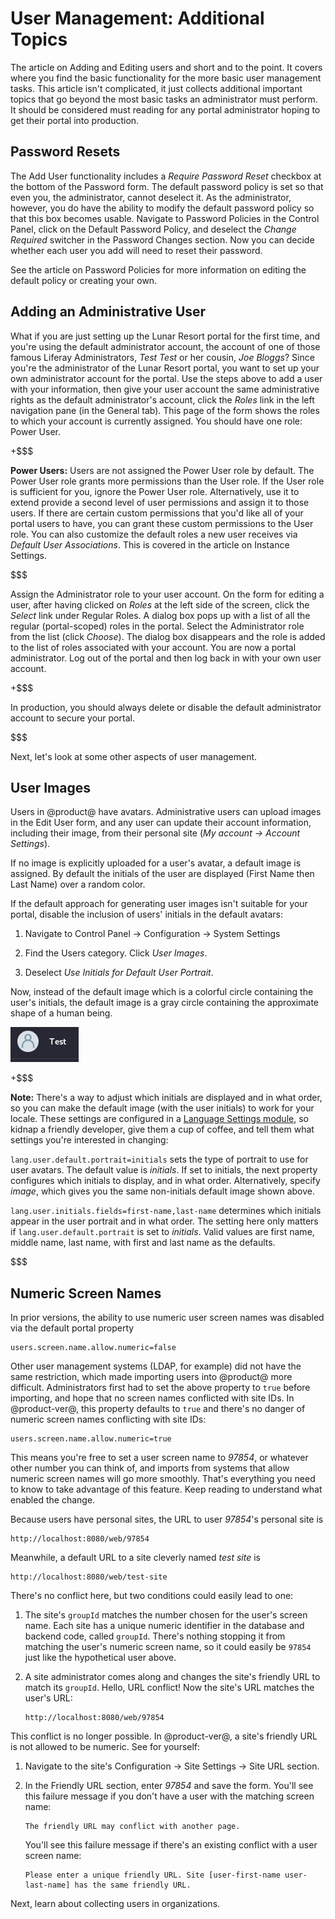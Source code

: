 # User Management: Additional Topics

The article on Adding and Editing users and short and to the point. It covers
where you find the basic functionality for the more basic user management tasks.
This article isn't complicated, it just collects additional important topics
that go beyond the most basic tasks an administrator must perform. It should be
considered must reading for any portal administrator hoping to get their portal
into production.

## Password Resets

The Add User functionality includes a *Require Password Reset* checkbox at the
bottom of the Password form. The default password policy is set so that even
you, the administrator, cannot deselect it. As the administrator, however, you
do have the ability to modify the default password policy so that this box
becomes usable. Navigate to Password Policies in the Control Panel, click on the
Default Password Policy, and deselect the *Change Required* switcher in the
Password Changes section. Now you can decide whether each user you add will need
to reset their password. 

See the article on Password Policies for more information on editing the default
policy or creating your own.

## Adding an Administrative User [](id=adding-an-administrative-user)

What if you are just setting up the Lunar Resort portal for the first time, and
you're using the default administrator account, the account of one of those
famous Liferay Administrators, *Test Test* or her cousin, *Joe Bloggs*? Since
you're the administrator of the Lunar Resort portal, you want to set up your own
administrator account for the portal. Use the steps above to add a user with
your information, then give your user account the same administrative rights as
the default administrator's account, click the *Roles* link in the left
navigation pane (in the General tab). This page of the form shows the roles to
which your account is currently assigned. You should have one role: Power User. 

+$$$

**Power Users:** Users are not assigned the Power User role by default. The
Power User role grants more permissions than the User role. If the User role is
sufficient for you, ignore the Power User role. Alternatively, use it to extend
provide a second level of user permissions and assign it to those users. If
there are certain custom permissions that you'd like all of your portal users to
have, you can grant these custom permissions to the User role. You can also
customize the default roles a new user receives via *Default User Associations*.
This is covered in the article on Instance Settings.

$$$

Assign the Administrator role to your user account. On the form for editing a
user, after having clicked on *Roles* at the left side of the screen, click the
*Select* link under Regular Roles. A dialog box pops up with a list of all the
regular (portal-scoped) roles in the portal. Select the Administrator role from
the list (click *Choose*). The dialog box disappears and the role is added to
the list of roles associated with your account. You are now a portal
administrator. Log out of the portal and then log back in with your own user
account. 

+$$$

In production, you should always delete or disable the default administrator
account to secure your portal.

$$$

Next, let's look at some other aspects of user management. 

## User Images [](id=user-images)

Users in @product@ have avatars. Administrative users can upload images in the
Edit User form, and any user can update their account information, including
their image, from their personal site (*My account &rarr; Account Settings*). 

<!-- REPLACE [Figure 5: Upload images for user avatars in the Edit User form.](../../images/users-ray-avatar.png) -->

If no image is explicitly uploaded for a user's avatar, a default image is
assigned. By default the initials of the user are displayed (First Name then
Last Name) over a random color.

<!-- REPLACE [Figure 6: If Johannes Bach was a user in your @product@ instance, his default avatar might look like this.](../../images/users-default-user-image.png) -->

If the default approach for generating user images isn't suitable for your
portal, disable the inclusion of users' initials in the default avatars: 

1.  Navigate to Control Panel &rarr; Configuration &rarr; System Settings

2.  Find the Users category. Click *User Images*.

3.  Deselect *Use Initials for Default User Portrait*.

Now, instead of the default image which is a colorful circle containing the
user's initials, the default image is a gray circle containing the approximate
shape of a human being.

![Figure x: You can disable the default initials-based avatar. Then all your users will have this avatar.](../../../images/user-image-not-initials.png)

+$$$

**Note:** There's a way to adjust which initials are displayed and in what
order, so you can make the default image (with the user initials) to work for
your locale. These settings are configured in a 
[Language Settings module](/develop/tutorials/-/knowledge_base/7-1/using-liferays-language-settings), 
so kidnap a friendly developer, give them a cup of coffee, and tell them what
settings you're interested in changing:

`lang.user.default.portrait=initials` sets the type of portrait to use for user
avatars. The default value is *initials*. If set to initials, the next property
configures which initials to display, and in what order. Alternatively, specify
*image*, which gives you the same non-initials default image shown above.

`lang.user.initials.fields=first-name,last-name` determines which initials
appear in the user portrait and in what order. The setting here only matters if
`lang.user.default.portrait` is set to *initials*.  Valid values are first name,
middle name, last name, with first and last name as the defaults.

$$$

<!-- REPLACE [Figure 7: Wolfgang Amadeus Mozart's default avatar, after disabling the use of
user initials.](../../images/users-alternate-default-image.png)-->

## Numeric Screen Names

In prior versions, the ability to use numeric user screen names was disabled via
the default portal property

    users.screen.name.allow.numeric=false

Other user management systems (LDAP, for example) did not have the same
restriction, which made importing users into @product@ more difficult.
Administrators first had to set the  above property to `true` before importing,
and hope that no screen names conflicted with site IDs. In @product-ver@, this
property defaults to `true` and there's no danger of numeric screen names
conflicting with site IDs:

    users.screen.name.allow.numeric=true

This means you're free to set a user screen name to *97854*, or whatever other
number you can think of, and imports from systems that allow numeric screen
names will go more smoothly. That's everything you need to know to take
advantage of this feature. Keep reading to understand what enabled the change.

Because users have personal sites, the URL to user *97854*'s personal site is

    http://localhost:8080/web/97854

Meanwhile, a default URL to a site cleverly named *test site* is

    http://localhost:8080/web/test-site

There's no conflict here, but two conditions could easily lead to one:

1.  The site's `groupId` matches the number chosen for the user's screen
    name. Each site has a unique numeric identifier in the database and backend
    code, called `groupId`. There's nothing stopping it from matching the user's
    numeric screen name, so it could easily be `97854` just like the
    hypothetical user above.

2.  A site administrator comes along and changes the site's friendly URL to
    match its `groupId`. Hello, URL conflict! Now the site's URL matches the
    user's URL:

        http://localhost:8080/web/97854

This conflict is no longer possible. In @product-ver@, a site's friendly URL
is not allowed to be numeric. See for yourself:

1.  Navigate to the site's Configuration &rarr; Site Settings
&rarr; Site URL section.

2.  In the Friendly URL section, enter *97854* and save the form. You'll see
    this failure message if you don't have a user with the matching screen
    name:

        The friendly URL may conflict with another page.

    You'll see this failure message if there's an existing conflict with a user
    screen name:

        Please enter a unique friendly URL. Site [user-first-name user-last-name] has the same friendly URL.

Next, learn about collecting users in organizations.
